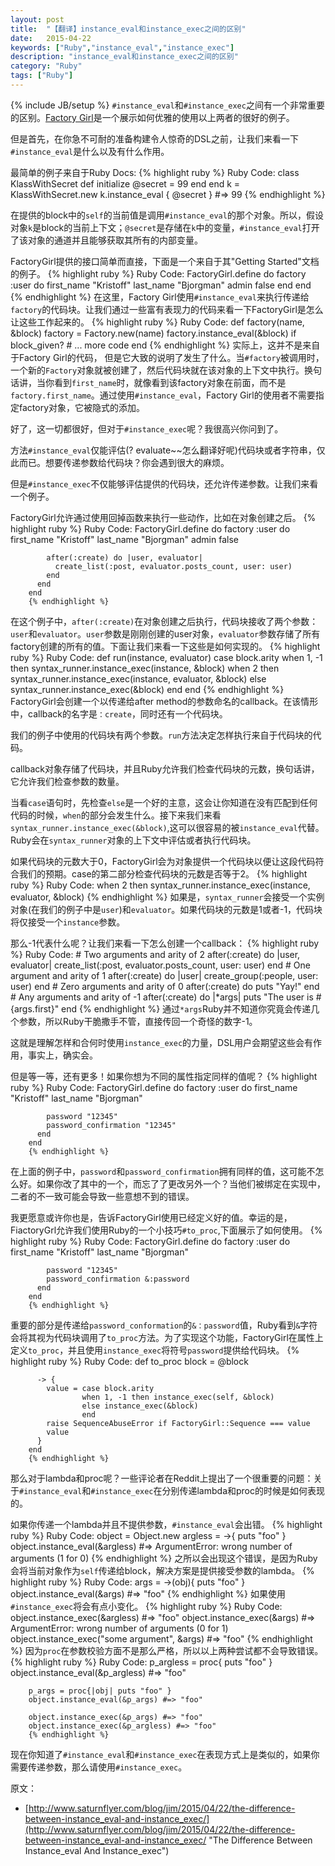 ```yaml
---
layout: post
title:  "【翻译】instance_eval和instance_exec之间的区别"
date:   2015-04-22
keywords: ["Ruby","instance_eval","instance_exec"]
description: "instance_eval和instance_exec之间的区别"
category: "Ruby"
tags: ["Ruby"]
---
```

{% include JB/setup %}
`#instance_eval`和`#instance_exec`之间有一个非常重要的区别。<a href="https://github.com/thoughtbot/factory_girl">Factory Girl</a>是一个展示如何优雅的使用以上两者的很好的例子。

但是首先，在你急不可耐的准备构建令人惊奇的DSL之前，让我们来看一下`#instance_eval`是什么以及有什么作用。

最简单的例子来自于Ruby Docs:
        {% highlight ruby %}
        Ruby Code:
		class KlassWithSecret
		  def initialize
		    @secret = 99
		  end
		end
		k = KlassWithSecret.new
		k.instance_eval { @secret } #=> 99
		{% endhighlight %}

在提供的block中的`self`的当前值是调用`#instance_eval`的那个对象。所以，假设对象`k`是block的当前上下文；`@secret`是存储在`k`中的变量，`#instance_eval`打开了该对象的通道并且能够获取其所有的内部变量。

FactoryGirl提供的接口简单而直接，下面是一个来自于其"Getting Started"文档的例子。
        {% highlight ruby %}
        Ruby Code:
		FactoryGirl.define do
		  factory :user do
		    first_name "Kristoff"
		    last_name  "Bjorgman"
		    admin false
		  end
		end
        {% endhighlight %}
在这里，Factory Girl使用`#instance_eval`来执行传递给`factory`的代码块。让我们通过一些富有表现力的代码来看一下FactoryGirl是怎么让这些工作起来的。
        {% highlight ruby %}
        Ruby Code:
		def factory(name, &block)
		  factory = Factory.new(name)
		  factory.instance_eval(&block) if block_given?
		  # ... more code
		end
        {% endhighlight %}
实际上，这并不是来自于Factory Girl的代码， 但是它大致的说明了发生了什么。当`#factory`被调用时，一个新的`Factory`对象就被创建了，然后代码块就在该对象的上下文中执行。换句话讲，当你看到`first_name`时，就像看到该factory对象在前面，而不是`factory.first_name`。通过使用`#instance_eval`，Factory Girl的使用者不需要指定factory对象，它被隐式的添加。

好了，这一切都很好，但对于`#instance_exec`呢？我很高兴你问到了。

方法`#instance_eval`仅能评估(? evaluate~~怎么翻译好呢)代码块或者字符串，仅此而已。想要传递参数给代码块？你会遇到很大的麻烦。

但是`#instance_exec`不仅能够评估提供的代码块，还允许传递参数。让我们来看一个例子。

FactoryGirl允许通过使用回掉函数来执行一些动作，比如在对象创建之后。
        {% highlight ruby %}
        Ruby Code:
		FactoryGirl.define do
		  factory :user do
		    first_name "Kristoff"
		    last_name "Bjorgman"
		    admin false
		
		    after(:create) do |user, evaluator|
		      create_list(:post, evaluator.posts_count, user: user)
		    end
		  end
		end
		{% endhighlight %}
在这个例子中，`after(:create)`在对象创建之后执行，代码块接收了两个参数：`user`和`evaluator`。`user`参数是刚刚创建的user对象，`evaluator`参数存储了所有factory创建的所有的值。下面让我们来看一下这些是如何实现的。
		{% highlight ruby %}
		Ruby Code:
		def run(instance, evaluator)
		  case block.arity
		  when 1, -1 then syntax_runner.instance_exec(instance, &block)
		  when 2 then syntax_runner.instance_exec(instance, evaluator, &block)
		  else        syntax_runner.instance_exec(&block)
		  end
		end
        {% endhighlight %}
FactoryGirl会创建一个以传递给after method的参数命名的callback。在该情形中，callback的名字是`：create`，同时还有一个代码块。

我们的例子中使用的代码块有两个参数。`run`方法决定怎样执行来自于代码块的代码。

callback对象存储了代码块，并且Ruby允许我们检查代码块的元数，换句话讲，它允许我们检查参数的数量。

当看`case`语句时，先检查`else`是一个好的主意，这会让你知道在没有匹配到任何代码的时候，`when`的部分会发生什么。接下来我们来看`syntax_runner.instance_exec(&block)`,这可以很容易的被`instance_eval`代替。Ruby会在`syntax_runner`对象的上下文中评估或者执行代码块。

如果代码块的元数大于0，FactoryGirl会为对象提供一个代码块以便让这段代码符合我们的预期。case的第二部分检查代码块的元数是否等于2。
    {% highlight ruby %}
    Ruby Code:
    when 2 then syntax_runner.instance_exec(instance, evaluator, &block)
    {% endhighlight %}
如果是，`syntax_runner`会接受一个实例对象(在我们的例子中是`user`)和`evaluator`。如果代码块的元数是1或者-1，代码块将仅接受一个`instance`参数。

那么-1代表什么呢？让我们来看一下怎么创建一个callback：
		{% highlight ruby %}
		Ruby Code:
		# Two arguments and arity of 2
		after(:create) do |user, evaluator|
		  create_list(:post, evaluator.posts_count, user: user)
		end
		# One argument and arity of 1
		after(:create) do |user|
		  create_group(:people, user: user)
		end
		# Zero arguments and arity of 0
		after(:create) do
		  puts "Yay!"
		end
		# Any arguments and arity of -1
		after(:create) do |*args|
		  puts "The user is #{args.first}"
		end
        {% endhighlight %}
通过`*args`Ruby并不知道你究竟会传递几个参数，所以Ruby干脆撒手不管，直接传回一个奇怪的数字-1。

这就是理解怎样和合何时使用`instance_exec`的力量，DSL用户会期望这些会有作用，事实上，确实会。

但是等一等，还有更多！如果你想为不同的属性指定同样的值呢？
        {% highlight ruby %}
        Ruby Code:
		FactoryGirl.define do
		  factory :user do
		    first_name "Kristoff"
		    last_name  "Bjorgman"
		
		    password "12345"
		    password_confirmation "12345"
		  end
		end
		{% endhighlight %}
在上面的例子中，`password`和`password_confirmation`拥有同样的值，这可能不怎么好。如果你改了其中的一个，而忘了了更改另外一个？当他们被绑定在实现中，二者的不一致可能会导致一些意想不到的错误。

我更愿意或许你也是，告诉FactoryGirl使用已经定义好的值。幸运的是，FiactoryGrl允许我们使用Ruby的一个小技巧`#to_proc`,下面展示了如何使用。
        {% highlight ruby %}
        Ruby Code:
		FactoryGirl.define do
		  factory :user do
		    first_name "Kristoff"
		    last_name  "Bjorgman"
		
		    password "12345"
		    password_confirmation &:password
		  end
		end
		{% endhighlight %}
重要的部分是传递给`password_conformation`的`&：password`值，Ruby看到`&`字符会将其视为代码块调用了`to_proc`方法。为了实现这个功能，FactoryGirl在属性上定义`to_proc`，并且使用`instance_exec`将符号`password`提供给代码块。
        {% highlight ruby %}
        Ruby Code:
		def to_proc
		  block = @block
		
		  -> {
		    value = case block.arity
		            when 1, -1 then instance_exec(self, &block)
		            else instance_exec(&block)
		            end
		    raise SequenceAbuseError if FactoryGirl::Sequence === value
		    value
		  }
		end
        {% endhighlight %}
那么对于lambda和proc呢？一些评论者在Reddit上提出了一个很重要的问题：关于`#instance_eval`和`#instance_exec`在分别传递lambda和proc的时候是如何表现的。

如果你传递一个lambda并且不提供参数，`#instance_eval`会出错。
	    {% highlight ruby %}
	    Ruby Code:
		object = Object.new
		argless = ->{ puts "foo" }
		object.instance_eval(&argless) #=> ArgumentError: wrong number of arguments (1 for 0)
        {% endhighlight %}
之所以会出现这个错误，是因为Ruby会将当前对象作为`self`传递给block，解决方案是提供接受参数的lambda。
        {% highlight ruby %}
        Ruby Code:
		args = ->(obj){ puts "foo" }
		object.instance_eval(&args) #=> "foo"
		{% endhighlight %}
如果使用`#instance_exec`将会有点小变化。
        {% highlight ruby %}
        Ruby Code:
		object.instance_exec(&argless) #=> "foo"
		object.instance_exec(&args) #=> ArgumentError: wrong number of arguments (0 for 1)
		object.instance_exec("some argument", &args) #=> "foo"
        {% endhighlight %}
因为`proc`在参数校验方面不是那么严格，所以以上两种尝试都不会导致错误。
        {% highlight ruby %}
        Ruby Code:
		p_argless = proc{ puts "foo" }
		object.instance_eval(&p_argless) #=> "foo"
		
		p_args = proc{|obj| puts "foo" }
		object.instance_eval(&p_args) #=> "foo"
		
		object.instance_exec(&p_args) #=> "foo"
		object.instance_exec(&p_argless) #=> "foo"
        {% endhighlight %}
现在你知道了`#instance_eval`和`#instance_exec`在表现方式上是类似的，如果你需要传递参数，那么请使用`#instance_exec`。

原文：

- [http://www.saturnflyer.com/blog/jim/2015/04/22/the-difference-between-instance_eval-and-instance_exec/](http://www.saturnflyer.com/blog/jim/2015/04/22/the-difference-between-instance_eval-and-instance_exec/ "The Difference Between Instance_eval And Instance_exec")

